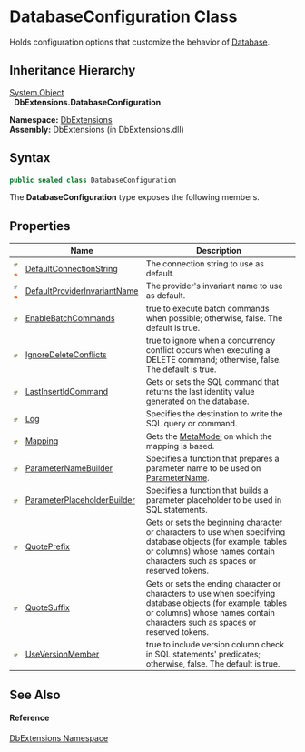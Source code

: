 DatabaseConfiguration Class
===========================
Holds configuration options that customize the behavior of [Database][1].


Inheritance Hierarchy
---------------------
[System.Object][2]  
  **DbExtensions.DatabaseConfiguration**  

**Namespace:** [DbExtensions][3]  
**Assembly:** DbExtensions (in DbExtensions.dll)

Syntax
------

```csharp
public sealed class DatabaseConfiguration
```

The **DatabaseConfiguration** type exposes the following members.


Properties
----------

                                   | Name                              | Description                                                                                                                                                                                   
---------------------------------- | --------------------------------- | --------------------------------------------------------------------------------------------------------------------------------------------------------------------------------------------- 
![Public property]![Static member] | [DefaultConnectionString][4]      | The connection string to use as default.                                                                                                                                                      
![Public property]![Static member] | [DefaultProviderInvariantName][5] | The provider's invariant name to use as default.                                                                                                                                              
![Public property]                 | [EnableBatchCommands][6]          | true to execute batch commands when possible; otherwise, false. The default is true.                                                                                                          
![Public property]                 | [IgnoreDeleteConflicts][7]        | true to ignore when a concurrency conflict occurs when executing a DELETE command; otherwise, false. The default is true.                                                                     
![Public property]                 | [LastInsertIdCommand][8]          | Gets or sets the SQL command that returns the last identity value generated on the database.                                                                                                  
![Public property]                 | [Log][9]                          | Specifies the destination to write the SQL query or command.                                                                                                                                  
![Public property]                 | [Mapping][10]                     | Gets the [MetaModel][11] on which the mapping is based.                                                                                                                                       
![Public property]                 | [ParameterNameBuilder][12]        | Specifies a function that prepares a parameter name to be used on [ParameterName][13].                                                                                                        
![Public property]                 | [ParameterPlaceholderBuilder][14] | Specifies a function that builds a parameter placeholder to be used in SQL statements.                                                                                                        
![Public property]                 | [QuotePrefix][15]                 | Gets or sets the beginning character or characters to use when specifying database objects (for example, tables or columns) whose names contain characters such as spaces or reserved tokens. 
![Public property]                 | [QuoteSuffix][16]                 | Gets or sets the ending character or characters to use when specifying database objects (for example, tables or columns) whose names contain characters such as spaces or reserved tokens.    
![Public property]                 | [UseVersionMember][17]            | true to include version column check in SQL statements' predicates; otherwise, false. The default is true.                                                                                    


See Also
--------

#### Reference
[DbExtensions Namespace][3]  

[1]: ../Database/README.md
[2]: http://msdn.microsoft.com/en-us/library/e5kfa45b
[3]: ../README.md
[4]: DefaultConnectionString.md
[5]: DefaultProviderInvariantName.md
[6]: EnableBatchCommands.md
[7]: IgnoreDeleteConflicts.md
[8]: LastInsertIdCommand.md
[9]: Log.md
[10]: Mapping.md
[11]: http://msdn.microsoft.com/en-us/library/bb534568
[12]: ParameterNameBuilder.md
[13]: http://msdn.microsoft.com/en-us/library/109h62zs
[14]: ParameterPlaceholderBuilder.md
[15]: QuotePrefix.md
[16]: QuoteSuffix.md
[17]: UseVersionMember.md
[Public property]: ../../_icons/pubproperty.gif "Public property"
[Static member]: ../../_icons/static.gif "Static member"